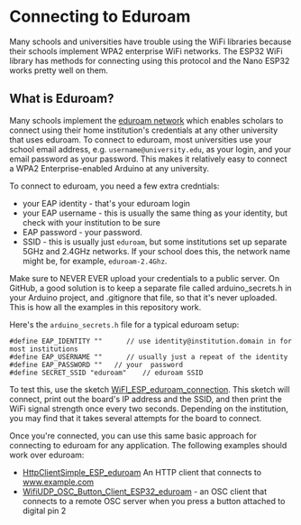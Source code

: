 # Connecting to Eduroam

Many schools and universities have trouble using the WiFi libraries because their schools implement WPA2 enterprise WiFi networks. The ESP32 WiFi library has methods for connecting using this protocol and the Nano ESP32 works pretty well on them. 

## What is Eduroam?
Many schools implement the [eduroam network](https://eduroam.org/) which enables scholars to connect using their home institution's credentials at any other university that uses eduroam. To connect to eduroam, most universities use your school email address, e.g. `username@university.edu`, as your login, and your email password as your password. This makes it relatively easy to connect a WPA2 Enterprise-enabled Arduino at any university. 

To connect to eduroam, you need a few extra credntials: 
* your EAP identity - that's your eduroam login
* your EAP username - this is usually the same thing as your identity, but check with your institution to be sure
* EAP password - your password. 
* SSID - this is usually just `eduroam`, but some institutions set up separate 5GHz and 2.4GHz networks. If your school does this, the network name might be, for example, `eduroam-2.4Ghz`.

Make sure to NEVER EVER upload your credentials to a public server. On GitHub, a good solution is to keep a separate file called arduino_secrets.h in your Arduino project, and .gitignore that file, so that it's never uploaded. This is how all the examples in this repository work. 

Here's the `arduino_secrets.h` file for a typical eduroam setup: 

````arduino
#define EAP_IDENTITY ""      // use identity@institution.domain in for most institutions 
#define EAP_USERNAME ""      // usually just a repeat of the identity
#define EAP_PASSWORD ""   // your  password
#define SECRET_SSID "eduroam"    // eduroam SSID
````

To test this, use the sketch [WiFI_ESP_eduroam_connection](https://github.com/tigoe/Wifi_examples/tree/main/WiFi_Connection_Examples/WiFI_ESP_eduroam_connection/WiFI_ESP_eduroam_connection.ino). This sketch will connect, print out the board's IP address and the SSID, and then print the WiFi signal strength once every two seconds. Depending on the institution, you may find that it takes several attempts for the board to connect. 

Once you're connected, you can use this same basic approach for connecting to eduroam for any application. The following examples should work over eduroam:

* [HttpClientSimple_ESP_eduroam](https://github.com/tigoe/Wifi_examples/tree/main/WiFi_ESP_examples/HttpClientSimple_ESP_eduroam/HttpClientSimple_ESP_eduroam.ino) An HTTP client that connects to www.example.com
* [WifiUDP_OSC_Button_Client_ESP32_eduroam](https://github.com/tigoe/Wifi_examples/tree/main/WiFi_ESP_examples/WifiUDP_OSC_Button_Client_ESP32_eduroam/WifiUDP_OSC_Button_Client_ESP32_eduroam.ino) - an OSC client that connects to a remote OSC server when you press a button attached to digital pin 2



